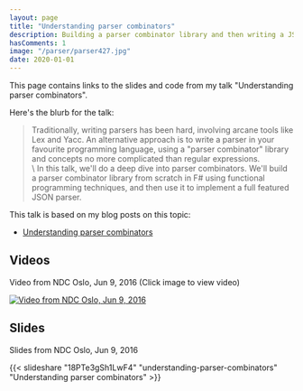 ```yaml
---
layout: page
title: "Understanding parser combinators"
description: Building a parser combinator library and then writing a JSON parser from scratch
hasComments: 1
image: "/parser/parser427.jpg"
date: 2020-01-01
---
```


This page contains links to the slides and code from my talk "Understanding parser combinators".

Here's the blurb for the talk:


> Traditionally, writing parsers has been hard, involving arcane tools like Lex and Yacc. An alternative approach is to write a parser in your favourite programming language, using a "parser combinator" library and concepts no more complicated than regular expressions.   \
  \ In this talk, we'll do a deep dive into parser combinators. We'll build a parser combinator library from scratch in F# using functional programming techniques, and then use it to implement a full featured JSON parser.

This talk is based on my blog posts on this topic:

* [Understanding parser combinators](/series/understanding-parser-combinators.html)

## Videos

Video from NDC Oslo, Jun 9, 2016 (Click image to view video)

[![Video from NDC Oslo, Jun 9, 2016](parser427.jpg)](https://goo.gl/Cxa7NR)


## Slides

Slides from NDC Oslo, Jun 9, 2016

{{< slideshare "18PTe3gSh1LwF4" "understanding-parser-combinators" "Understanding parser combinators" >}}

